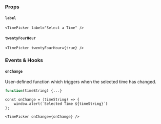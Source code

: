 ### Props
#### `label`

```
<TimePicker label="Select a Time" />
```

#### `twentyFourHour`

```
<TimePicker twentyFourHour={true} />
```

### Events & Hooks
#### `onChange`

User-defined function which triggers when the selected time has changed.

```jsx
function(timeString) {...}
```

```
const onChange = (timeString) => {
    window.alert(`Selected Time ${timeString}`)
};

<TimePicker onChange={onChange} />
```
